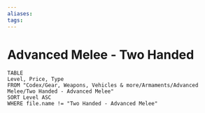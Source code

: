 ```yaml
---
aliases: 
tags: 
---
```


# Advanced Melee - Two Handed

``` dataview
TABLE
Level, Price, Type
FROM "Codex/Gear, Weapons, Vehicles & more/Armaments/Advanced Melee/Two Handed - Advanced Melee"
SORT Level ASC
WHERE file.name != "Two Handed - Advanced Melee"
```